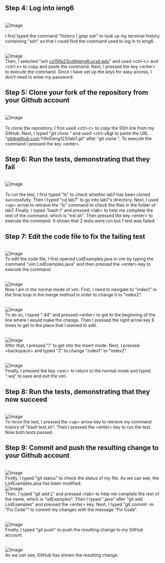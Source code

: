 ## Step 4: Log into ieng6
<br>![Image](history.png)<br>
<br> I first typed the command "history | grep ssh" to look up my terminal history containing "ssh" so that I could find the command used to log in to ieng6. 

<br>![Image](login.png)<br>
Then, I selected "ssh cs15lfa23cd@ieng6.ucsd.edu" and used &lt;ctrl-c&gt; and &lt;ctrl-v&gt; to copy and paste the command. Next, I pressed the key &lt;enter&gt; to execute the command. Since I have set up the keys for easy access, I don't need to enter my password.
## Step 5: Clone your fork of the repository from your Github account
<br>![Image](clone.png)<br>
<br> To clone the repository, I first used  &lt;ctrl-c&gt; to copy the SSH link from my GitHub. Next, I typed "git clone " and used &lt;ctrl-v&gt to paste the URL "git@github.com:YifeiDeng123/lab7.git" after "git clone ". To execute the command I pressed the key &lt;enter&gt;. 
## Step 6: Run the tests, demonstrating that they fail
<br>![Image](FailTest.png)<br>
<br> To run the test, I first typed "ls" to check whether lab7 has been cloned successfully. Then I typed "cd lab7" to go into lab7's directory. Next, I used &lt;up&gt; arrow to retrieve the "ls" command to check the files in the folder of lab7. Finally, I typed "bash t" and pressed &lt;tab&gt; to help me complete the rest of the command, which is "est.sh". Then pressed the key &lt;enter&gt; to execute the command. It shows that 2 tests were run but 1 test was failed.
## Step 7: Edit the code file to fix the failing test
<br>![Image](open.png)<br>
To edit the code file, I first opened ListExamples.java in vim by typing the command "vim ListExamples.java" and then pressed the &lt;enter&gt; key to execute the command.

<br>![Image](Vim01.png)<br> 
Now I am in the normal mode of vim. First, I need to navigate to "index1" in the final loop in the merge method in order to change it to "index2".  

<br>![Image](line.png)<br> 
To do so, I typed ":44" and pressed &lt;enter&gt; to get to the beginning of the line where I would make the change. Then I pressed the right arrow key 6 times to get to the place that I wanted to edit. 

<br>![Image](Vim03.png)<br> 
After that, I pressed "i" to get into the insert mode. Next, I pressed &lt;backspace&gt; and typed "2" to change "index1" to "index2".

<br>![Image](VimExit.png)<br> 
Finally, I pressed the key &lt;esc&gt; to return to the normal mode and typed ":wq" to save and exit the vim.
## Step 8: Run the tests, demonstrating that they now succeed
<br>![Image](TestSuc.png) 
<br> To rerun the test, I pressed the &lt;up&gt; arrow key to retrieve my command history of "bash test.sh". Then I pressed the &lt;enter&gt; key to run the test. Now both tests passed.
## Step 9: Commit and push the resulting change to your Github account
<br>![Image](status.png)<br> 
Firstly, I typed "git status" to check the status of my file. As we can see, the ListExamples.java has been modified.
<br>![Image](commit.png)<br> 
Then, I typed "git add L" and pressed &lt;tab&gt; to help me complete the rest of the name, which is "istExamples". Then I typed ".java" after "git add ListExamples" and pressed the &lt;enter&gt; key. Next, I typed "git commit -m "Fix Code"" to commit my changes with the message "Fix Code". 

<br>![Image](GitPush.png)<br> 
Finally, I typed "git push" to push the resulting change to my GitHub account.

<br>![Image](GitHub.png)<br>
As we can see, GitHub has shown the resulting change.
